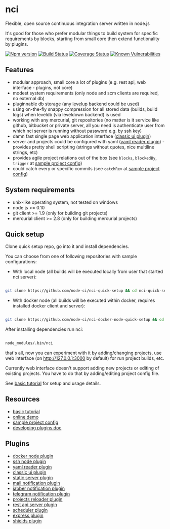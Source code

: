 
# nci

Flexible, open source continuous integration server written in node.js


It's good for those who prefer modular things to build system for specific
requirements by blocks, starting from small core then extend functionality
by plugins.


[![Npm version](https://img.shields.io/npm/v/nci.svg)](https://www.npmjs.org/package/nci)
[![Build Status](https://travis-ci.org/node-ci/nci.svg?branch=master)](https://travis-ci.org/node-ci/nci)
[![Coverage Status](https://coveralls.io/repos/github/node-ci/nci/badge.svg?branch=master&v3)](https://coveralls.io/github/node-ci/nci?branch=master)
[![Known Vulnerabilities](https://snyk.io/test/npm/nci/badge.svg)](https://snyk.io/test/npm/nci)


## Features

* modular approach, small core a lot of plugins (e.g. rest api, web interface - 
plugins, not core)
* modest system requirements (only node and scm clients are required, no
external db)
* pluginnable db storage (any [levelup](https://github.com/Level/levelup)
backend could be used)
* using on-the-fly snappy compression for all stored data (builds, build logs)
when leveldb (via leveldown backend) is used
* working with any mercurial, git repositories (no matter is it service like
github, bitbucket or private server, all you need is authenticate user from
which nci server is running without password e.g. by ssh key)
* damn fast single page web application interface
([classic ui plugin](https://github.com/node-ci/nci-classic-ui))
* server and projects could be configured with yaml
([yaml reader plugin](https://github.com/node-ci/nci-yaml-reader)) - provides
pretty shell scripting (strings without quotes, nice multiline strings, etc)
* provides agile project relations out of the box (see `blocks`, `blockedBy`,
`trigger` at [sample project config](./docs/sample-project-config.yaml))
* could catch every or specific commits (see `catchRev` at
[sample project config](./docs/sample-project-config.yaml))


## System requirements

* unix-like operating system, not tested on windows
* node.js >= 0.10
* git client >= 1.9 (only for building git projects)
* mercurial client >= 2.8 (only for building mercurial projects)


## Quick setup

Clone quick setup repo, go into it and install dependencies.

You can choose from one of following repositories with sample configurations:

* With local node (all builds will be executed locally from user that started
nci server):

```sh

git clone https://github.com/node-ci/nci-quick-setup && cd nci-quick-setup && npm install

```

* With docker node (all builds will be executed within docker, requires
installed docker client and server):

```sh

git clone https://github.com/node-ci/nci-docker-node-quick-setup && cd nci-docker-node-quick-setup && npm install

```

After installing dependencies run nci:


```sh

node_modules/.bin/nci

```

that's all, now you can experiment with it by adding/changing projects,
use web interface (on http://127.0.0.1:3000 by default) for run project builds,
etc.

Currently web interface doesn't support adding new projects or editing of
existing projects. You have to do that by adding/editing project config
file.

See [basic tutorial](https://github.com/node-ci/nci/blob/master/docs/tutorials/standalone-web-ui.md)
for setup and usage details.


## Resources

* [basic tutorial](./docs/tutorials/standalone-web-ui.md)
* [online demo](http://classicui-ncidemo.rhcloud.com/)
* [sample project config](./docs/sample-project-config.yaml)
* [developing plugins doc](./docs/developing-plugins)


## Plugins

* [docker node plugin](https://github.com/node-ci/nci-docker-node)
* [ssh node plugin](https://github.com/node-ci/nci-ssh-node)
* [yaml reader plugin](https://github.com/node-ci/nci-yaml-reader)
* [classic ui plugin](https://github.com/node-ci/nci-classic-ui)
* [static server plugin](https://github.com/node-ci/nci-static-server)
* [mail notification plugin](https://github.com/node-ci/nci-mail-notification)
* [jabber notification plugin](https://github.com/node-ci/nci-jabber-notification)
* [telegram notification plugin](https://github.com/node-ci/nci-telegram-notification)
* [projects reloader plugin](https://github.com/node-ci/nci-projects-reloader)
* [rest api server plugin](https://github.com/node-ci/nci-rest-api-server)
* [scheduler plugin](https://github.com/node-ci/nci-scheduler)
* [express plugin](https://github.com/node-ci/nci-express)
* [shields plugin](https://github.com/node-ci/nci-shields)
